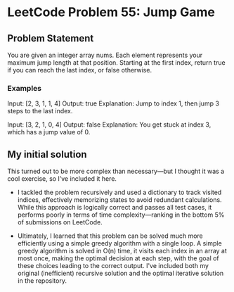 # LeetCode Problem 55: Jump Game

## Problem Statement

You are given an integer array nums. Each element represents your maximum jump length at that position. Starting at the first index, return true if you can reach the last index, or false otherwise.

### Examples
  Input: [2, 3, 1, 1, 4]
  Output: true
  Explanation: Jump to index 1, then jump 3 steps to the last index.
  
  Input: [3, 2, 1, 0, 4]
  Output: false
  Explanation: You get stuck at index 3, which has a jump value of 0.

## My initial solution
This turned out to be more complex than necessary—but I thought it was a cool exercise, so I’ve included it here.

  - I tackled the problem recursively and used a dictionary to track visited indices, effectively memorizing states to avoid redundant calculations. While this approach is logically correct and passes all test cases, it performs poorly in terms of time complexity—ranking in the bottom 5% of submissions on LeetCode.
  
  - Ultimately, I learned that this problem can be solved much more efficiently using a simple greedy algorithm with a single loop. A simple greedy algorithm is solved in O(n) time, it visits each index in an array at most once, making the optimal decision at each step, with the goal of these choices leading to the correct output. I've included both my original (inefficient) recursive solution and the optimal iterative solution in the repository.

